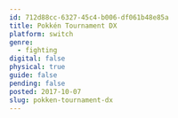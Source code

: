 ```yaml
---
id: 712d88cc-6327-45c4-b006-df061b48e85a
title: Pokkén Tournament DX
platform: switch
genre:
  - fighting
digital: false
physical: true
guide: false
pending: false
posted: 2017-10-07
slug: pokken-tournament-dx
---
```

